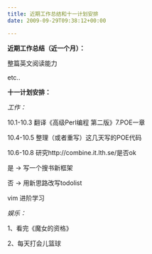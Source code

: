 ```yaml
---
title: 近期工作总结和十一计划安排
date: 2009-09-29T09:38:12+00:00

---
```

**近期工作总结（近一个月）：**
  
整篇英文阅读能力
  
etc..

**十一计划安排：**
  
_工作：_
  
10.1-10.3 翻译《高级Perl编程 第二版》7.POE一章
  
10.4-10.5 整理（或者重写）这几天写的POE代码
  
10.6-10.8 研究http://combine.it.lth.se/是否ok
                
是 -> 写一个搜书新框架
                
否 -> 用新思路改写todolist
  
vim 进阶学习
  
_娱乐：_
  
1、看完《魔女的资格》
  
2、每天打会儿篮球
